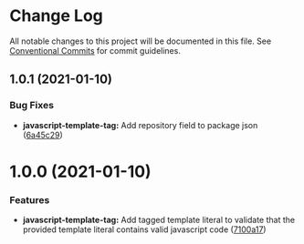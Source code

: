 # Change Log

All notable changes to this project will be documented in this file.
See [Conventional Commits](https://conventionalcommits.org) for commit guidelines.

## 1.0.1 (2021-01-10)


### Bug Fixes

* **javascript-template-tag:** Add repository field to package json ([6a45c29](https://github.com/simonlovesyou/typescript-runtime-schema/commit/6a45c29cfee202efbdcaa16d26f5243bc8c65f96))





# 1.0.0 (2021-01-10)


### Features

* **javascript-template-tag:** Add tagged template literal to validate that the provided template literal contains valid javascript code ([7100a17](https://github.com/simonlovesyou/typescript-schema/commit/7100a17c910a7f640c218115600320a53fd77b64))
